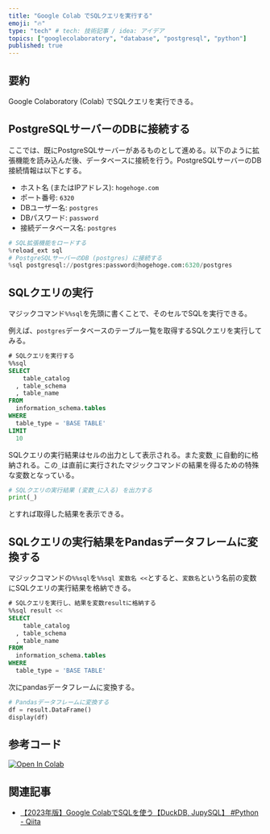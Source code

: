 ```yaml
---
title: "Google Colab でSQLクエリを実行する"
emoji: "🔥"
type: "tech" # tech: 技術記事 / idea: アイデア
topics: ["googlecolaboratory", "database", "postgresql", "python"]
published: true
---
```


## 要約

Google Colaboratory (Colab) でSQLクエリを実行できる。

## PostgreSQLサーバーのDBに接続する

ここでは、既にPostgreSQLサーバーがあるものとして進める。以下のように拡張機能を読み込んだ後、データベースに接続を行う。PostgreSQLサーバーのDB接続情報は以下とする。

- ホスト名 (またはIPアドレス): `hogehoge.com`
- ポート番号: `6320`
- DBユーザー名: `postgres`
- DBパスワード: `password`
- 接続データベース名: `postgres`

```python
# SQL拡張機能をロードする
%reload_ext sql
# PostgreSQLサーバーのDB (postgres) に接続する
%sql postgresql://postgres:password@hogehoge.com:6320/postgres
```

## SQLクエリの実行

マジックコマンド`%%sql`を先頭に書くことで、そのセルでSQLを実行できる。

例えば、`postgres`データベースのテーブル一覧を取得するSQLクエリを実行してみる。

```sql
# SQLクエリを実行する
%%sql
SELECT
    table_catalog
  , table_schema
  , table_name
FROM
  information_schema.tables
WHERE
  table_type = 'BASE TABLE'
LIMIT
  10
```

SQLクエリの実行結果はセルの出力として表示される。また変数`_`に自動的に格納される。この`_`は直前に実行されたマジックコマンドの結果を得るための特殊な変数となっている。

```python
# SQLクエリの実行結果 (変数_に入る) を出力する
print(_)
```

とすれば取得した結果を表示できる。

## SQLクエリの実行結果をPandasデータフレームに変換する

マジックコマンドの`%%sql`を`%%sql 変数名 <<`とすると、`変数名`という名前の変数にSQLクエリの実行結果を格納できる。

```sql
# SQLクエリを実行し、結果を変数resultに格納する
%%sql result <<
SELECT
    table_catalog
  , table_schema
  , table_name
FROM
  information_schema.tables
WHERE
  table_type = 'BASE TABLE'
```

次にpandasデータフレームに変換する。

```python
# Pandasデータフレームに変換する
df = result.DataFrame()
display(df)
```

## 参考コード

[![Open In Colab](https://colab.research.google.com/assets/colab-badge.svg)](http://colab.research.google.com/github/maoki1980/zenn/blob/main/notebooks/google-colab-sql/01_google-colab-sql.ipynb)

## 関連記事

- [【2023年版】Google ColabでSQLを使う【DuckDB, JupySQL】 #Python - Qiita](https://qiita.com/_jinta/items/479355d4709cd30d56c8)
